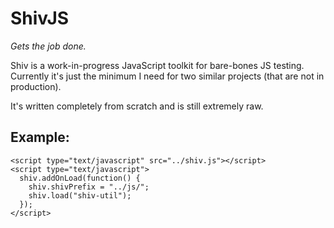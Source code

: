 ShivJS
======
_Gets the job done._

Shiv is a work-in-progress JavaScript toolkit for bare-bones JS testing. 
Currently it's just the minimum I need for two similar projects (that are not
in production).

It's written completely from scratch and is still extremely raw.

Example:
--------

    <script type="text/javascript" src="../shiv.js"></script>
    <script type="text/javascript">
      shiv.addOnLoad(function() {
        shiv.shivPrefix = "../js/";
        shiv.load("shiv-util");
      });
    </script>


